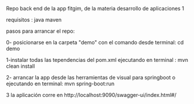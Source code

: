 Repo back end de la app fitgim, de la materia desarrollo de aplicaciones 1

requisitos :
java 
maven

pasos para arrancar el repo:

0- posicionarse en la carpeta "demo" con el comando desde terminal:
cd demo

1-instalar todas las tependencias del pom.xml ejecutando  en terminal :
mvn clean install

2- arrancar la app desde las herramientas de visual para springboot o ejecutando en terminal:
mvn spring-boot:run


3 la aplicación corre en  http://localhost:9090/swagger-ui/index.html#/